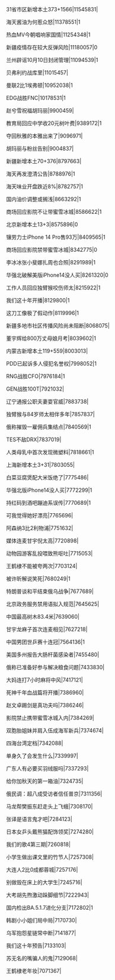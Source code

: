 31省市区新增本土373+1566|11545831|

海天酱油为何惹众怒|11378551|1

热血MV今朝唱响家国情|11254348|1

新疆疫情存在较大反弹风险|11180057|0

兰州辟谣10月10日封闭管理|11094539|1

贝弗利约战库里|11015457|

曼联2比1埃弗顿|10952038|1

EDG战胜FNC|10178531|1

赵兮雪祝福胡玛丽|9900459|

教育局回应中学收20元树叶费|9389172|1

夺回秋雅的本雅出来了|9096971|

胡玛丽与粉丝告别|9004837|

新疆新增本土70+376|8797663|

海天再发澄清公告|8788976|1

海天味业开盘跌近8%|8782757|1

国内油价调整或搁浅|8663292|1

商场回应影院不让带蜜雪冰城|8586622|1

北京新增本土13+3|8575896|0

镶劳力士iPhone 14 Pro售93万|8409565|1

商场回应影院禁带蜜雪冰城|8342775|0

李冰冰张小斐娜扎周也合照|8291989|1

华强北破解美版iPhone14没人买|8261320|0

工作人员回应独臂猴咬伤师太|8215922|1

我们这十年开播|8129800|1

这刀工像极了假动作|8119996|1

新疆多地市社区传播风险尚未阻断|8068075|

董宇辉给800万丈母娘月考|8039602|1

内蒙古新增本土119+559|8003013|

PDD已起诉多人侵犯名誉权|7998052|1

RNG战胜CFO|7976184|1

GEN战胜100T|7921032|

辽宁通报公职夫妻耍官威|7883738|

独臂猴与84岁师太相伴多年|7857837|

俄称摧毁一雇佣兵集结点|7840569|1

TES不敌DRX|7837019|

人类母乳中首次发现微塑料|7818661|1

上海新增本土3+31|7803055|

白菜豆腐煲配大米饭绝了|7775486|

华强北版iPhone14没人买|7772299|1

持红码到酒吧蹦迪系误传|7770689|1

可我觉得她好漂亮|7765696|

阿森纳3比2利物浦|7751632|

媒体连麦甘宇倪太高|7720898|

动物园游客乱投喂致熊呕吐|7715053|

王鹤棣不能被夸两次|7703124|

被许昕解说笑死|7680249|1

特朗普谈和平结束俄乌战争|7677689|

北京政务服务禁用语拟入规范|7645625|

中国最高树木83.4米|7639060|

甘宇龙麻子首次连麦相见|7627218|

中国男团世乒赛十连冠|7564136|1

美国多州报告大肠杆菌感染者|7455480|

俄称已准备好参与解决粮食问题|7433830|

大妈连打7小时麻将中风|7417121|

死神千年血战篇将开播|7386960|

赵文卓踢剑是真功夫吗|7386246|

影院禁止携带蜜雪冰城入内|7384269|

双胞胎姐妹并肩入伍成海军新兵|7374674|

四海台湾定档|7342088|

单身久了会发生什么|7339997|

广东人有必要买羽绒服吗|7337293|

给你加秋天的第一箱油|7324735|

俄民调：超八成受访者信任普京|7311356|

马龙帮樊振东赶走头上飞蛾|7308170|

张译是语言鬼才吧|7284123|

日本女乒头戴熊猫配饰领奖|7274280|

我们的歌4第三期|7260818|

小学生做出课文里的竹节人|7257308|

大连人2比0成都蓉城|7257176|

别做毁在床上的大学生|7245716|

大考胡先煦激动跺脚细节|7222943|

国内检出BA.5.1.7进化分支|7172802|1

韩剧小小姐们局中局|7170730|

乌军抱怨星链常中断|7141877|

我们这十年预告|7133103|

苏无名的嘴骗人的鬼|7129068|

王鹤棣老年妆|7071367|

